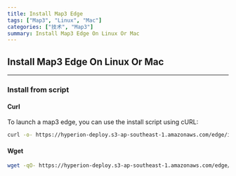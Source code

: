 ```yaml
---
title: Install Map3 Edge
tags: ["Map3", "Linux", "Mac"]
categories: ["技术", "Map3"]
summary: Install Map3 Edge On Linux Or Mac
---
```

## Install Map3 Edge On Linux Or Mac
---

### Install from script
#### Curl
To launch a map3 edge, you can use the install script using cURL:

```bash
curl -o- https://hyperion-deploy.s3-ap-southeast-1.amazonaws.com/edge/install.sh | sudo bash
```

#### Wget
```bash
wget -qO- https://hyperion-deploy.s3-ap-southeast-1.amazonaws.com/edge/install.sh | sudo bash
```

